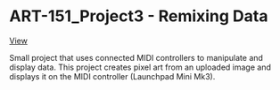 # ART-151_Project3 - Remixing Data

[View](https://ryanthommes.github.io/ART-151_Project3/)

Small project that uses connected MIDI controllers to manipulate and display data. This project creates pixel art from an uploaded image and displays it on the MIDI controller (Launchpad Mini Mk3).
